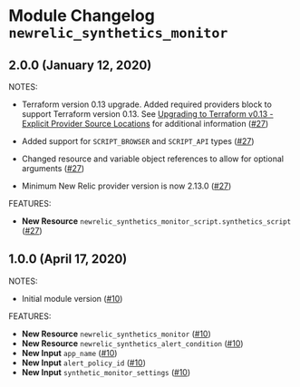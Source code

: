 # Module Changelog `newrelic_synthetics_monitor`

## 2.0.0 (January 12, 2020)

NOTES:

* Terraform version 0.13 upgrade. Added required providers block to support Terraform version 0.13. See [Upgrading to Terraform v0.13 - Explicit Provider Source Locations](https://www.terraform.io/upgrade-guides/0-13.html#explicit-provider-source-locations "Terraform Documentation") for additional information ([#27](https://github.cerner.com/CSM/terraform_registry/pull/27))

* Added support for `SCRIPT_BROWSER` and `SCRIPT_API` types ([#27](https://github.cerner.com/CSM/terraform_registry/pull/27))

* Changed resource and variable object references to allow for optional arguments ([#27](https://github.cerner.com/CSM/terraform_registry/pull/27))

* Minimum New Relic provider version is now 2.13.0 ([#27](https://github.cerner.com/CSM/terraform_registry/pull/27))

FEATURES:

* **New Resource** `newrelic_synthetics_monitor_script.synthetics_script` ([#27](https://github.cerner.com/CSM/terraform_registry/pull/27))

## 1.0.0 (April 17, 2020)

NOTES:

* Initial module version ([#10](https://github.cerner.com/CSM/terraform_registry/pull/10))

FEATURES:

* **New Resource** `newrelic_synthetics_monitor` ([#10](https://github.cerner.com/CSM/terraform_registry/pull/10))
* **New Resource** `newrelic_synthetics_alert_condition` ([#10](https://github.cerner.com/CSM/terraform_registry/pull/10))
* **New Input** `app_name` ([#10](https://github.cerner.com/CSM/terraform_registry/pull/10))
* **New Input** `alert_policy_id` ([#10](https://github.cerner.com/CSM/terraform_registry/pull/10))
* **New Input** `synthetic_monitor_settings` ([#10](https://github.cerner.com/CSM/terraform_registry/pull/10))
